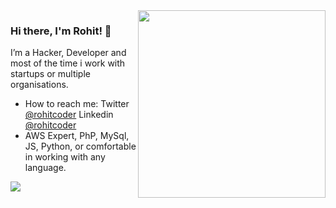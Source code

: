 <img align="right" src="https://i.imgur.com/JwZYdDt.png" width=300px height=300px />

### Hi there, I'm Rohit! 👋

I’m a Hacker, Developer and most of the time i work with startups or multiple organisations.

- How to reach me: Twitter [@rohitcoder](https://twitter.com/rohitcoder) Linkedin [@rohitcoder](https://linkedin.com/in/rohitcoder)
- AWS Expert, PhP, MySql, JS, Python, or comfortable in working with any language.
<img align="left" src="https://github-readme-stats.vercel.app/api?username=rohitcoder&count_private=true&show_icons=true&theme=vision-friendly-dark&include_all_commits=true" />
